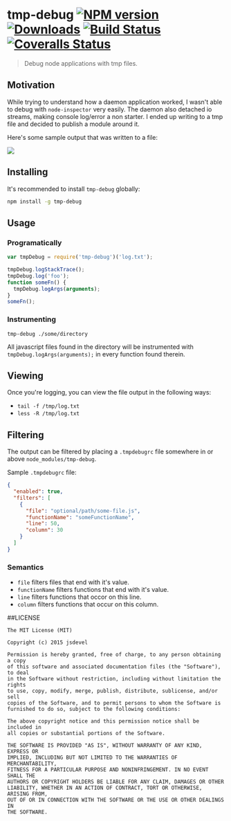 # tmp-debug [![NPM version][npm-image]][npm-url] [![Downloads][downloads-image]][npm-url] [![Build Status][travis-image]][travis-url] [![Coveralls Status][coveralls-image]][coveralls-url]
> Debug node applications with tmp files.

## Motivation

While trying to understand how a daemon application worked, I wasn't able to debug
with `node-inspector` very easily.  The daemon also detached io streams, making
console log/error a non starter.  I ended up writing to a tmp file and decided to
publish a module around it.

Here's some sample output that was written to a file:

<img src="http://jsdevel.github.io/node-tmp-debug/images/tmp-debug.png">

## Installing

It's recommended to install `tmp-debug` globally:

```bash
npm install -g tmp-debug
```

## Usage

### Programatically
```javascript
var tmpDebug = require('tmp-debug')('log.txt');

tmpDebug.logStackTrace();
tmpDebug.log('foo');
function someFn() {
  tmpDebug.logArgs(arguments);
}
someFn();
```

### Instrumenting

`tmp-debug ./some/directory`

All javascript files found in the directory will be instrumented with
`tmpDebug.logArgs(arguments);` in every function found therein.

## Viewing

Once you're logging, you can view the file output in the following ways:

* `tail -f /tmp/log.txt`
* `less -R /tmp/log.txt`

## Filtering

The output can be filtered by placing a `.tmpdebugrc` file somewhere in or above
`node_modules/tmp-debug`.

Sample `.tmpdebugrc` file:
```json
{
  "enabled": true,
  "filters": [
    {
      "file": "optional/path/some-file.js",
      "functionName": "someFunctionName",
      "line": 50,
      "column": 30
    }
  ]
}
```

### Semantics

* `file` filters files that end with it's value.
* `functionName` filters functions that end with it's value.
* `line` filters functions that occor on this line.
* `column` filters functions that occur on this column.

##LICENSE
``````
The MIT License (MIT)

Copyright (c) 2015 jsdevel

Permission is hereby granted, free of charge, to any person obtaining a copy
of this software and associated documentation files (the "Software"), to deal
in the Software without restriction, including without limitation the rights
to use, copy, modify, merge, publish, distribute, sublicense, and/or sell
copies of the Software, and to permit persons to whom the Software is
furnished to do so, subject to the following conditions:

The above copyright notice and this permission notice shall be included in
all copies or substantial portions of the Software.

THE SOFTWARE IS PROVIDED "AS IS", WITHOUT WARRANTY OF ANY KIND, EXPRESS OR
IMPLIED, INCLUDING BUT NOT LIMITED TO THE WARRANTIES OF MERCHANTABILITY,
FITNESS FOR A PARTICULAR PURPOSE AND NONINFRINGEMENT. IN NO EVENT SHALL THE
AUTHORS OR COPYRIGHT HOLDERS BE LIABLE FOR ANY CLAIM, DAMAGES OR OTHER
LIABILITY, WHETHER IN AN ACTION OF CONTRACT, TORT OR OTHERWISE, ARISING FROM,
OUT OF OR IN CONNECTION WITH THE SOFTWARE OR THE USE OR OTHER DEALINGS IN
THE SOFTWARE.
``````

[downloads-image]: http://img.shields.io/npm/dm/tmp-debug.svg
[npm-url]: https://npmjs.org/package/tmp-debug
[npm-image]: http://img.shields.io/npm/v/tmp-debug.svg

[travis-url]: https://travis-ci.org/jsdevel/node-tmp-debug
[travis-image]: http://img.shields.io/travis/jsdevel/node-tmp-debug.svg

[coveralls-url]: https://coveralls.io/r/jsdevel/node-tmp-debug
[coveralls-image]: http://img.shields.io/coveralls/jsdevel/node-tmp-debug/master.svg
